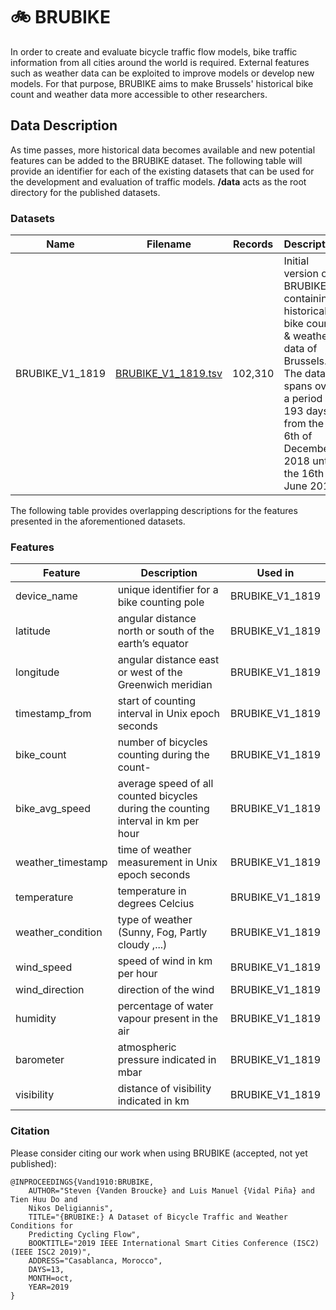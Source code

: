 # 🚲 BRUBIKE

In order to create and evaluate bicycle traffic flow models, bike traffic information from all cities around the world is required. External features such as weather data can be exploited to improve models or develop new models. For that purpose, BRUBIKE aims to make Brussels' historical bike count and weather data more accessible to other researchers.

## Data Description

As time passes, more historical data becomes available and new potential features can be added to the BRUBIKE dataset. The following table will provide an identifier for each of the existing datasets that can be used for the development and evaluation of traffic models. **/data** acts as the root directory for the published datasets.

### Datasets

| Name            | Filename                                                                                                       | Records | Description                                                                                                                                                                                  |
| --------------- | -------------------------------------------------------------------------------------------------------------- | ------- | -------------------------------------------------------------------------------------------------------------------------------------------------------------------------------------------- |
| BRUBIKE_V1_1819 | [BRUBIKE_V1_1819.tsv](https://raw.githubusercontent.com/vandenbroucke/BRUBIKE/master/data/BRUBIKE_V1_1819.tsv) | 102,310 | Initial version of BRUBIKE, containing historical bike count & weather data of Brussels. The data spans over a period of 193 days from the 6th of December 2018 until the 16th of June 2019. |

The following table provides overlapping descriptions for the features presented in the aforementioned datasets.

### Features

| Feature           | Description                                                                       | Used in         |
| ----------------- | --------------------------------------------------------------------------------- | --------------- |
| device_name       | unique identifier for a bike counting pole                                        | BRUBIKE_V1_1819 |
| latitude          | angular distance north or south of the earth’s equator                            | BRUBIKE_V1_1819 |
| longitude         | angular distance east or west of the Greenwich meridian                           | BRUBIKE_V1_1819 |
| timestamp_from    | start of counting interval in Unix epoch seconds                                  | BRUBIKE_V1_1819 |
| bike_count        | number of bicycles counting during the count-                                     | BRUBIKE_V1_1819 |
| bike_avg_speed    | average speed of all counted bicycles during the counting interval in km per hour | BRUBIKE_V1_1819 |
| weather_timestamp | time of weather measurement in Unix epoch seconds                                 | BRUBIKE_V1_1819 |
| temperature       | temperature in degrees Celcius                                                    | BRUBIKE_V1_1819 |
| weather_condition | type of weather (Sunny, Fog, Partly cloudy ,...)                                  | BRUBIKE_V1_1819 |
| wind_speed        | speed of wind in km per hour                                                      | BRUBIKE_V1_1819 |
| wind_direction    | direction of the wind                                                             | BRUBIKE_V1_1819 |
| humidity          | percentage of water vapour present in the air                                     | BRUBIKE_V1_1819 |
| barometer         | atmospheric pressure indicated in mbar                                            | BRUBIKE_V1_1819 |
| visibility        | distance of visibility indicated in km                                            | BRUBIKE_V1_1819 |



### Citation
Please consider citing our work when using BRUBIKE (accepted, not yet published):
~~~~
@INPROCEEDINGS{Vand1910:BRUBIKE,
    AUTHOR="Steven {Vanden Broucke} and Luis Manuel {Vidal Piña} and Tien Huu Do and
    Nikos Deligiannis",
    TITLE="{BRUBIKE:} A Dataset of Bicycle Traffic and Weather Conditions for
    Predicting Cycling Flow",
    BOOKTITLE="2019 IEEE International Smart Cities Conference (ISC2) (IEEE ISC2 2019)",
    ADDRESS="Casablanca, Morocco",
    DAYS=13,
    MONTH=oct,
    YEAR=2019
}
~~~~